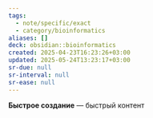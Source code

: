 ```yaml
---
tags:
  - note/specific/exact
  - category/bioinformatics
aliases: []
deck: obsidian::bioinformatics
created: 2025-04-23T16:23:26+03:00
updated: 2025-05-24T13:23:17+03:00
sr-due: null
sr-interval: null
sr-ease: null
---
```


**Быстрое создание**
—
быстрый контент
